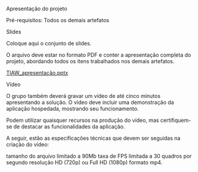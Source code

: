 Apresentação do projeto

Pré-requisitos: Todos os demais artefatos

Slides

Coloque aqui o conjunto de slides.


O arquivo deve estar no formato PDF e conter a apresentação completa do projeto, abordando todos os itens trabalhados nos demais artefatos.


[TIAW_apresentação.pptx](https://github.com/user-attachments/files/21205124/TIAW_apresentacao.pptx)


Vídeo

O grupo também deverá gravar um vídeo de até cinco minutos apresentando a solução. O vídeo deve incluir uma demonstração da aplicação hospedada, mostrando seu funcionamento.

Podem utilizar quaisquer recursos na produção do vídeo, mas certifiquem-se de destacar as funcionalidades da aplicação.

A seguir, estão as especificações técnicas que devem ser seguidas na criação do vídeo:

tamanho do arquivo limitado a 90Mb
taxa de FPS limitada a 30 quadros por segundo
resolução HD (720p) ou Full HD (1080p)
formato mp4.


